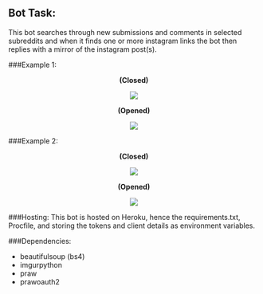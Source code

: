 ## Bot Task:
This bot searches through new submissions and comments in selected subreddits and when it finds one or more instagram links the bot then replies with a mirror of the instagram post(s).

###Example 1:
<p align="center"><b>(Closed)</b></p>

<p align="center">
  <img src="http://i.imgur.com/MAjsI1P.png"/>
</p>

<p align="center"><b>(Opened)</b></p>

<p align="center">
  <img src="http://i.imgur.com/UXojmXq.png"/>
</p>

###Example 2:

<p align="center"><b>(Closed)</b></p>

<p align="center">
  <img src="http://i.imgur.com/wiOnWeV.png"/>
</p>

<p align="center"><b>(Opened)</b></p>

<p align="center">
  <img src="http://i.imgur.com/mNiwXJ7.png"/>
</p>


###Hosting:
This bot is hosted on Heroku, hence the requirements.txt, Procfile, and storing the tokens and client details as environment variables.

	
###Dependencies:
* beautifulsoup (bs4)
* imgurpython
* praw
* prawoauth2
